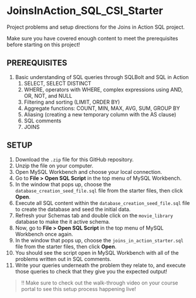 # JoinsInAction_SQL_CSI_Starter

Project problems and setup directions for the Joins in Action SQL project.

Make sure you have covered enough content to meet the prerequisites before starting on this project!


## PREREQUISITES


1. Basic understanding of SQL queries through SQLBolt and SQL in Action
   1. SELECT, SELECT DISTINCT
   2. WHERE, operators with WHERE, complex expressions using AND, OR, NOT, and NULL
   3. Filtering and sorting (LIMIT, ORDER BY)
   4. Aggregate functions: COUNT, MIN, MAX, AVG, SUM, GROUP BY
   5. Aliasing (creating a new temporary column with the AS clause)
   6. SQL comments
   7. JOINS


## SETUP

1. Download the `.zip` file for this GitHub repository.
2. Unzip the file on your computer.
3. Open MySQL Workbench and choose your local connection.
4. Go to **File > Open SQL Script** in the top menu of MySQL Workbench.
5. In the window that pops up, choose the `database_creation_seed_file.sql` file from the starter files, then click **Open**.
6. Execute all SQL content within the `database_creation_seed_file.sql` file to create the database and seed the initial data.
7. Refresh your Schemas tab and double click on the `movie_library` database to make the it active schema.
8. Now, go to **File > Open SQL Script** in the top menu of MySQL Workbench once again.
9. In the window that pops up, choose the `joins_in_action_starter.sql` file from the starter files, then click **Open**.
10. You should see the script open in MySQL Workbench with all of the problems written out in SQL comments.
11. Write your queries underneath the problem they relate to, and execute those queries to check that they give you the expected output!


> ‼️ Make sure to check out the walk-through video on your course portal to see this setup process happening live!
